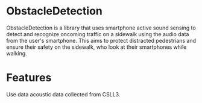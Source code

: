 # ObstacleDetection
ObstacleDetection is a library that uses smartphone active sound sensing to detect and recognize oncoming traffic on a sidewalk using the audio data from the user's smartphone. This aims to protect distracted pedestrians and ensure their safety on the sidewalk, who look at their smartphones while walking.

# Features
Use data acoustic data collected from CSLL3.

